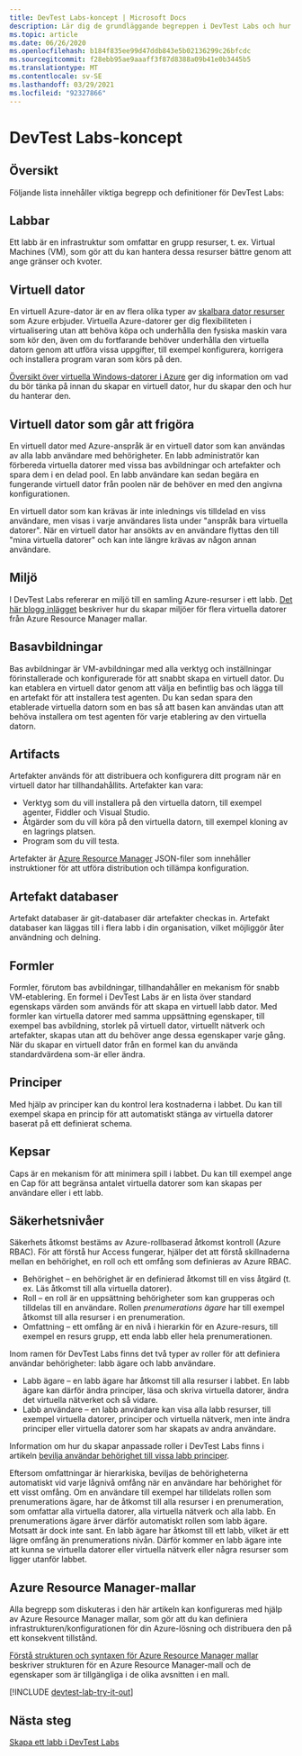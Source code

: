 ```yaml
---
title: DevTest Labs-koncept | Microsoft Docs
description: Lär dig de grundläggande begreppen i DevTest Labs och hur det kan göra det enkelt att skapa, hantera och övervaka virtuella Azure-datorer
ms.topic: article
ms.date: 06/26/2020
ms.openlocfilehash: b184f835ee99d47ddb843e5b02136299c26bfcdc
ms.sourcegitcommit: f28ebb95ae9aaaff3f87d8388a09b41e0b3445b5
ms.translationtype: MT
ms.contentlocale: sv-SE
ms.lasthandoff: 03/29/2021
ms.locfileid: "92327866"
---
```

# <a name="devtest-labs-concepts"></a>DevTest Labs-koncept
## <a name="overview"></a>Översikt
Följande lista innehåller viktiga begrepp och definitioner för DevTest Labs:

## <a name="labs"></a>Labbar
Ett labb är en infrastruktur som omfattar en grupp resurser, t. ex. Virtual Machines (VM), som gör att du kan hantera dessa resurser bättre genom att ange gränser och kvoter.

## <a name="virtual-machine"></a>Virtuell dator
En virtuell Azure-dator är en av flera olika typer av [skalbara dator resurser](/azure/architecture/guide/technology-choices/compute-decision-tree) som Azure erbjuder. Virtuella Azure-datorer ger dig flexibiliteten i virtualisering utan att behöva köpa och underhålla den fysiska maskin vara som kör den, även om du fortfarande behöver underhålla den virtuella datorn genom att utföra vissa uppgifter, till exempel konfigurera, korrigera och installera program varan som körs på den.

[Översikt över virtuella Windows-datorer i Azure](../virtual-machines/windows/overview.md) ger dig information om vad du bör tänka på innan du skapar en virtuell dator, hur du skapar den och hur du hanterar den.

## <a name="claimable-vm"></a>Virtuell dator som går att frigöra
En virtuell dator med Azure-anspråk är en virtuell dator som kan användas av alla labb användare med behörigheter. En labb administratör kan förbereda virtuella datorer med vissa bas avbildningar och artefakter och spara dem i en delad pool. En labb användare kan sedan begära en fungerande virtuell dator från poolen när de behöver en med den angivna konfigurationen.

En virtuell dator som kan krävas är inte inlednings vis tilldelad en viss användare, men visas i varje användares lista under "anspråk bara virtuella datorer". När en virtuell dator har ansökts av en användare flyttas den till "mina virtuella datorer" och kan inte längre krävas av någon annan användare.

## <a name="environment"></a>Miljö
I DevTest Labs refererar en miljö till en samling Azure-resurser i ett labb. [Det här blogg inlägget](./devtest-lab-faq.md#blog-post) beskriver hur du skapar miljöer för flera virtuella datorer från Azure Resource Manager mallar.

## <a name="base-images"></a>Basavbildningar
Bas avbildningar är VM-avbildningar med alla verktyg och inställningar förinstallerade och konfigurerade för att snabbt skapa en virtuell dator. Du kan etablera en virtuell dator genom att välja en befintlig bas och lägga till en artefakt för att installera test agenten. Du kan sedan spara den etablerade virtuella datorn som en bas så att basen kan användas utan att behöva installera om test agenten för varje etablering av den virtuella datorn.

## <a name="artifacts"></a>Artifacts
Artefakter används för att distribuera och konfigurera ditt program när en virtuell dator har tillhandahållits. Artefakter kan vara:

* Verktyg som du vill installera på den virtuella datorn, till exempel agenter, Fiddler och Visual Studio.
* Åtgärder som du vill köra på den virtuella datorn, till exempel kloning av en lagrings platsen.
* Program som du vill testa.

Artefakter är [Azure Resource Manager](../azure-resource-manager/management/overview.md) JSON-filer som innehåller instruktioner för att utföra distribution och tillämpa konfiguration.

## <a name="artifact-repositories"></a>Artefakt databaser
Artefakt databaser är git-databaser där artefakter checkas in. Artefakt databaser kan läggas till i flera labb i din organisation, vilket möjliggör åter användning och delning.

## <a name="formulas"></a>Formler
Formler, förutom bas avbildningar, tillhandahåller en mekanism för snabb VM-etablering. En formel i DevTest Labs är en lista över standard egenskaps värden som används för att skapa en virtuell labb dator.
Med formler kan virtuella datorer med samma uppsättning egenskaper, till exempel bas avbildning, storlek på virtuell dator, virtuellt nätverk och artefakter, skapas utan att du behöver ange dessa egenskaper varje gång. När du skapar en virtuell dator från en formel kan du använda standardvärdena som-är eller ändra.

## <a name="policies"></a>Principer
Med hjälp av principer kan du kontrol lera kostnaderna i labbet. Du kan till exempel skapa en princip för att automatiskt stänga av virtuella datorer baserat på ett definierat schema.

## <a name="caps"></a>Kepsar
Caps är en mekanism för att minimera spill i labbet. Du kan till exempel ange en Cap för att begränsa antalet virtuella datorer som kan skapas per användare eller i ett labb.

## <a name="security-levels"></a>Säkerhetsnivåer
Säkerhets åtkomst bestäms av Azure-rollbaserad åtkomst kontroll (Azure RBAC). För att förstå hur Access fungerar, hjälper det att förstå skillnaderna mellan en behörighet, en roll och ett omfång som definieras av Azure RBAC.

* Behörighet – en behörighet är en definierad åtkomst till en viss åtgärd (t. ex. Läs åtkomst till alla virtuella datorer).
* Roll – en roll är en uppsättning behörigheter som kan grupperas och tilldelas till en användare. Rollen *prenumerations ägare* har till exempel åtkomst till alla resurser i en prenumeration.
* Omfattning – ett omfång är en nivå i hierarkin för en Azure-resurs, till exempel en resurs grupp, ett enda labb eller hela prenumerationen.

Inom ramen för DevTest Labs finns det två typer av roller för att definiera användar behörigheter: labb ägare och labb användare.

* Labb ägare – en labb ägare har åtkomst till alla resurser i labbet. En labb ägare kan därför ändra principer, läsa och skriva virtuella datorer, ändra det virtuella nätverket och så vidare.
* Labb användare – en labb användare kan visa alla labb resurser, till exempel virtuella datorer, principer och virtuella nätverk, men inte ändra principer eller virtuella datorer som har skapats av andra användare.

Information om hur du skapar anpassade roller i DevTest Labs finns i artikeln [bevilja användar behörighet till vissa labb principer](devtest-lab-grant-user-permissions-to-specific-lab-policies.md).

Eftersom omfattningar är hierarkiska, beviljas de behörigheterna automatiskt vid varje lågnivå omfång när en användare har behörighet för ett visst omfång. Om en användare till exempel har tilldelats rollen som prenumerations ägare, har de åtkomst till alla resurser i en prenumeration, som omfattar alla virtuella datorer, alla virtuella nätverk och alla labb. En prenumerations ägare ärver därför automatiskt rollen som labb ägare. Motsatt är dock inte sant. En labb ägare har åtkomst till ett labb, vilket är ett lägre omfång än prenumerations nivån. Därför kommer en labb ägare inte att kunna se virtuella datorer eller virtuella nätverk eller några resurser som ligger utanför labbet.

## <a name="azure-resource-manager-templates"></a>Azure Resource Manager-mallar
Alla begrepp som diskuteras i den här artikeln kan konfigureras med hjälp av Azure Resource Manager mallar, som gör att du kan definiera infrastrukturen/konfigurationen för din Azure-lösning och distribuera den på ett konsekvent tillstånd.

[Förstå strukturen och syntaxen för Azure Resource Manager mallar](../azure-resource-manager/templates/template-syntax.md#template-format) beskriver strukturen för en Azure Resource Manager-mall och de egenskaper som är tillgängliga i de olika avsnitten i en mall.

[!INCLUDE [devtest-lab-try-it-out](../../includes/devtest-lab-try-it-out.md)]

## <a name="next-steps"></a>Nästa steg
[Skapa ett labb i DevTest Labs](devtest-lab-create-lab.md)

